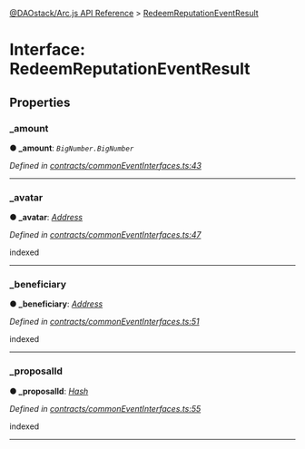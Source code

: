 [@DAOstack/Arc.js API Reference](../README.md) > [RedeemReputationEventResult](../interfaces/redeemreputationeventresult.md)



# Interface: RedeemReputationEventResult


## Properties
<a id="_amount"></a>

###  _amount

**●  _amount**:  *`BigNumber.BigNumber`* 

*Defined in [contracts/commonEventInterfaces.ts:43](https://github.com/daostack/arc.js/blob/0fff6d4/lib/contracts/commonEventInterfaces.ts#L43)*





___

<a id="_avatar"></a>

###  _avatar

**●  _avatar**:  *[Address](../#address)* 

*Defined in [contracts/commonEventInterfaces.ts:47](https://github.com/daostack/arc.js/blob/0fff6d4/lib/contracts/commonEventInterfaces.ts#L47)*



indexed




___

<a id="_beneficiary"></a>

###  _beneficiary

**●  _beneficiary**:  *[Address](../#address)* 

*Defined in [contracts/commonEventInterfaces.ts:51](https://github.com/daostack/arc.js/blob/0fff6d4/lib/contracts/commonEventInterfaces.ts#L51)*



indexed




___

<a id="_proposalid"></a>

###  _proposalId

**●  _proposalId**:  *[Hash](../#hash)* 

*Defined in [contracts/commonEventInterfaces.ts:55](https://github.com/daostack/arc.js/blob/0fff6d4/lib/contracts/commonEventInterfaces.ts#L55)*



indexed




___


